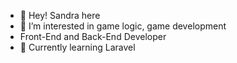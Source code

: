 - 👋 Hey! Sandra here
- 👀 I’m interested in game logic, game development 
- Front-End and Back-End Developer
- 🌱 Currently learning Laravel
<!----💞️ I’m looking to collaborate on...
-📫 How to reach me...

<!---
SandraManyarkiy/SandraManyarkiy is a ✨ special ✨ repository because its `README.md` (this file) appears on your GitHub profile.
You can click the Preview link to take a look at your changes.
--->
